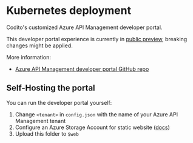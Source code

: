 # Kubernetes deployment

Codito's customized Azure API Management developer portal.

This developer portal experience is currently in [public preview](https://azure.microsoft.com/en-us/updates/new-developer-portal-in-api-management-is-now-in-preview/), breaking changes might be applied.

More information:
- [Azure API Management developer portal GitHub repo](https://github.com/Azure/api-management-developer-portal)

## Self-Hosting the portal
You can run the developer portal yourself:
1. Change `<tenant>` in `config.json` with the name of your Azure API Management tenant
2. Configure an Azure Storage Account for static website ([docs](https://github.com/Azure/api-management-developer-portal/wiki/Self-hosting-the-portal#storage-account))
3. Upload this folder to `$web`